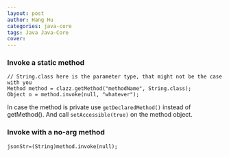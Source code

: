 ```yaml
---
layout: post
author: Hang Hu
categories: java-core
tags: Java Java-Core 
cover: 
---
```


###

###

### Invoke a static method

```
// String.class here is the parameter type, that might not be the case with you
Method method = clazz.getMethod("methodName", String.class);
Object o = method.invoke(null, "whatever");
```

In case the method is private use `getDeclaredMethod()` instead of getMethod(). And call `setAccessible(true)` on the method object.

### Invoke with a no-arg method

```
jsonStr=(String)method.invoke(null);
```
